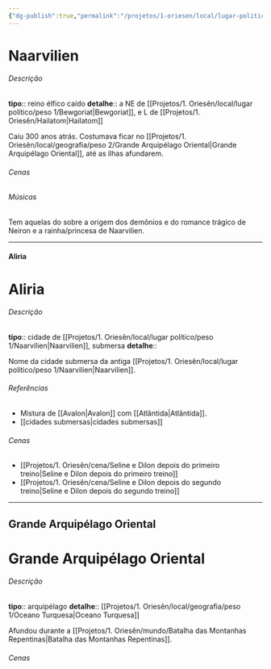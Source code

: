 ```yaml
---
{"dg-publish":true,"permalink":"/projetos/1-oriesen/local/lugar-politico/peso-1/naarvilien/"}
---
```



# Naarvilien

###### Descrição
**tipo**:: reino élfico caído
**detalhe**:: a NE de [[Projetos/1. Oriesên/local/lugar político/peso 1/Bewgoriat|Bewgoriat]], e L de [[Projetos/1. Oriesên/Hailatom|Hailatom]]

Caiu 300 anos atrás. Costumava ficar no [[Projetos/1. Oriesên/local/geografia/peso 2/Grande Arquipélago Oriental|Grande Arquipélago Oriental]], até as ilhas afundarem.


###### Cenas



###### Músicas
Tem aquelas do sobre a origem dos demônios e do romance trágico de Neiron e a rainha/princesa de Naarvilien.


---
#### Aliria

<div class="transclusion internal-embed is-loaded"><div class="markdown-embed">





# Aliria

###### Descrição
**tipo**:: cidade de [[Projetos/1. Oriesên/local/lugar político/peso 1/Naarvilien|Naarvilien]], submersa
**detalhe**:: 

Nome da cidade submersa da antiga [[Projetos/1. Oriesên/local/lugar político/peso 1/Naarvilien|Naarvilien]].


###### Referências
- Mistura de [[Avalon|Avalon]] com [[Atlântida|Atlântida]].
- [[cidades submersas|cidades submersas]]


###### Cenas
- [[Projetos/1. Oriesên/cena/Seline e Dilon depois do primeiro treino|Seline e Dilon depois do primeiro treino]]
- [[Projetos/1. Oriesên/cena/Seline e Dilon depois do segundo treino|Seline e Dilon depois do segundo treino]]



</div></div>



---
## Grande Arquipélago Oriental

<div class="transclusion internal-embed is-loaded"><div class="markdown-embed">





# Grande Arquipélago Oriental

###### Descrição
**tipo**:: arquipélago
**detalhe**:: [[Projetos/1. Oriesên/local/geografia/peso 1/Oceano Turquesa|Oceano Turquesa]]

Afundou durante a [[Projetos/1. Oriesên/mundo/Batalha das Montanhas Repentinas|Batalha das Montanhas Repentinas]].


###### Cenas



</div></div>

